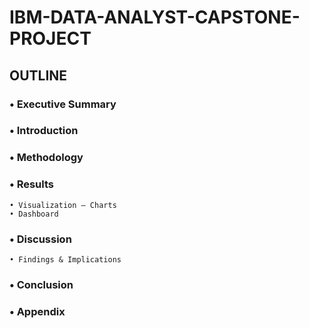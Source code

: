 # IBM-DATA-ANALYST-CAPSTONE-PROJECT

## OUTLINE
  ### • Executive Summary
  ### • Introduction
  ### • Methodology
  ### • Results
    • Visualization – Charts
    • Dashboard
  ### • Discussion
    • Findings & Implications
 ### • Conclusion
 ### • Appendix

